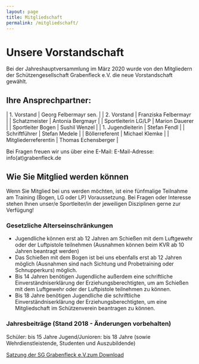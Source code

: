```yaml
---
layout: page
title: Mitgliedschaft
permalink: /mitgliedschaft/
---
```

# Unsere Vorstandschaft

Bei der Jahreshauptversammlung im März 2020 wurde von den Mitgliedern der Schützengesellschaft Grabenfleck e.V. die neue Vorstandschaft gewählt.

## Ihre Ansprechpartner:

| 1. Vorstand | Georg Felbermayr sen. |
| 2. Vorstand | Franziska Felbermayr |
| Schatzmeister | Antonia Bergmayr |
| Sportleiterin LG/LP | Marion Dauerer |
| Sportleiter Bogen | Sushil Wenzel |
| 1. Jugendleiterin | Stefan Fendl |
| Schriftführer | Stefan Medele |
| Böllerreferent | Michael Klemke |
| Mitgliederreferentin | Thomas Echensberger |

Bei Fragen freuen wir uns über eine E-Mail: E-Mail-Adresse: info(at)grabenfleck.de

## Wie Sie Mitglied werden können

Wenn Sie Mitglied bei uns werden möchten, ist eine fünfmalige Teilnahme am Training (Bogen, LG oder LP) Voraussetzung. Bei Fragen oder Interesse stehen Ihnen unser/e Sportleiter/in der jeweiligen Disziplinen gerne zur Verfügung!

### Gesetzliche Alterseinschränkungen

* Jugendliche können erst ab 12 Jahren am Schießen mit dem Luftgewehr oder der Luftpistole teilnehmen (Ausnahmen können beim KVR ab 10 Jahren beantragt werden)
* Das Schießen mit dem Bogen ist bei uns ebenfalls erst ab 12 Jahren möglich (Ausnahmen sind nach Sichtung und Probetraining oder Schnupperkurs) möglich.
* Bis 14 Jahren benötigen Jugendliche außerdem eine schriftliche Einverständniserklärung der Erziehungsberechtigten, um am Schießen mit dem Luftgewehr oder der Luftpistole teilnehmen zu können.
* Bis 18 Jahre benötigen Jugendliche die schriftliche Einverständniserklärung der Erziehungsberechtigten, um eine Mitgliedschaft im Schützenverein beantragen zu können.

### Jahresbeiträge (Stand 2018 - Änderungen vorbehalten)

Schüler: bis 15 Jahre Jugend/Junioren: bis 18 Jahre (sowie Wehrdienstleistende, Studenten und Auszubildende)

[Satzung der SG Grabenfleck e.V.zum Download](</images/uploads/satzung_sggrabenfleck.pdf>)
